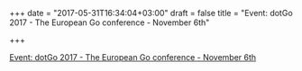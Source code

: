 +++
date = "2017-05-31T16:34:04+03:00"
draft = false
title = "Event: dotGo 2017 - The European Go conference - November 6th"

+++

<p><a href="https://www.dotgo.eu">Event: dotGo 2017 - The European Go conference - November 6th</a></p>